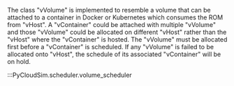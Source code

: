 The class "vVolume" is implemented to resemble a volume that can be attached to a container in Docker or Kubernetes which consumes the ROM from "vHost". A "vContainer" could be attached with multiple "vVolume" and those  "vVolume" could be allocated on different "vHost" rather than the "vHost" where the "vContainer" is hosted. The "vVolume" must be allocated first before a "vContainer" is scheduled. If any "vVolume" is failed to be allocated onto "vHost", the schedule of its associated "vContainer" will be on hold.

:::PyCloudSim.scheduler.volume_scheduler
